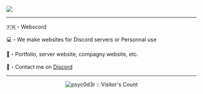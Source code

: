 ![](![image](https://share.creavite.co/665b994bb5b565ba12594094.gif)
)

----

🇫🇷・Webscord

💻・We make websites for Discord servers or Personnal use

🌴・Portfolio, server website, compagny website, etc.

🚥・Contact me on [Discord](https://discord.com/users/1182721111658602549)

----

<p align="center"><img src="https://profile-counter.glitch.me/{Webscord}/count.svg" alt="psyc0d3r :: Visitor's Count" /></p>
